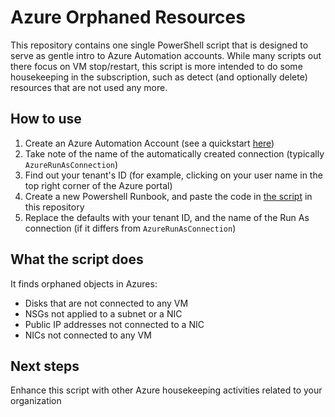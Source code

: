 # Azure Orphaned Resources

This repository contains one single PowerShell script that is designed to serve as gentle intro to Azure Automation accounts. While many scripts out there focus on VM stop/restart, this script is more intended to do some housekeeping in the subscription, such as detect (and optionally delete) resources that are not used any more.

## How to use

1. Create an Azure Automation Account (see a quickstart [here](https://docs.microsoft.com/azure/automation/automation-quickstart-create-account))
2. Take note of the name of the automatically created connection (typically `AzureRunAsConnection`)
3. Find out your tenant's ID (for example, clicking on your user name in the top right corner of the Azure portal)
4. Create a new Powershell Runbook, and paste the code in [the script](azureGetOrphaned.ps1) in this repository
5. Replace the defaults with your tenant ID, and the name of the Run As connection (if it differs from `AzureRunAsConnection`)

## What the script does

It finds orphaned objects in Azures:

* Disks that are not connected to any VM
* NSGs not applied to a subnet or a NIC
* Public IP addresses not connected to a NIC
* NICs not connected to any VM

## Next steps

Enhance this script with other Azure housekeeping activities related to your organization

